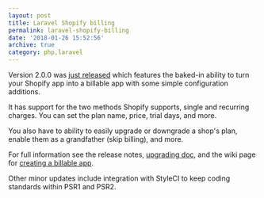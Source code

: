 ```yaml
---
layout: post
title: Laravel Shopify billing
permalink: laravel-shopify-billing
date: '2018-01-26 15:52:56'
archive: true
category: php,laravel
---
```


Version 2.0.0 was [just released](https://github.com/gnikyt/laravel-shopify/releases/tag/v2.0.0) which features the baked-in ability to turn your Shopify app into a billable app with some simple configuration additions.

It has support for the two methods Shopify supports, single and recurring charges. You can set the plan name, price, trial days, and more.

You also have to ability to easily upgrade or downgrade a shop's plan, enable them as a grandfather (skip billing), and more.

For full information see the release notes, [upgrading doc](https://github.com/gnikyt/laravel-shopify/wiki/Upgrading#v1xx--v200), and the wiki page for [creating a billable app](https://github.com/gnikyt/laravel-shopify/wiki/Creating-a-Billable-App).

Other minor updates include integration with StyleCI to keep coding standards within PSR1 and PSR2.

